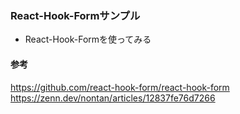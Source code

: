 ### React-Hook-Formサンプル
- React-Hook-Formを使ってみる
#### 参考
https://github.com/react-hook-form/react-hook-form
https://zenn.dev/nontan/articles/12837fe76d7266